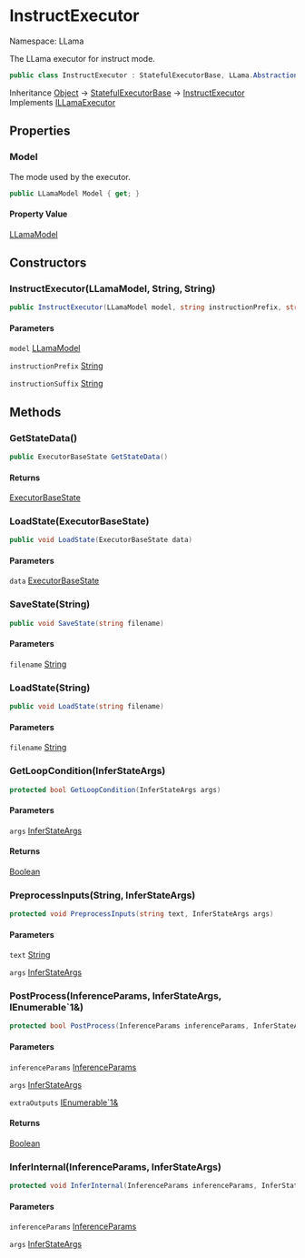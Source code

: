 # InstructExecutor

Namespace: LLama

The LLama executor for instruct mode.

```csharp
public class InstructExecutor : StatefulExecutorBase, LLama.Abstractions.ILLamaExecutor
```

Inheritance [Object](https://docs.microsoft.com/en-us/dotnet/api/system.object) → [StatefulExecutorBase](./llama.statefulexecutorbase.md) → [InstructExecutor](./llama.instructexecutor.md)<br>
Implements [ILLamaExecutor](./llama.abstractions.illamaexecutor.md)

## Properties

### **Model**

The mode used by the executor.

```csharp
public LLamaModel Model { get; }
```

#### Property Value

[LLamaModel](./llama.llamamodel.md)<br>

## Constructors

### **InstructExecutor(LLamaModel, String, String)**



```csharp
public InstructExecutor(LLamaModel model, string instructionPrefix, string instructionSuffix)
```

#### Parameters

`model` [LLamaModel](./llama.llamamodel.md)<br>

`instructionPrefix` [String](https://docs.microsoft.com/en-us/dotnet/api/system.string)<br>

`instructionSuffix` [String](https://docs.microsoft.com/en-us/dotnet/api/system.string)<br>

## Methods

### **GetStateData()**

```csharp
public ExecutorBaseState GetStateData()
```

#### Returns

[ExecutorBaseState](./llama.statefulexecutorbase.executorbasestate.md)<br>

### **LoadState(ExecutorBaseState)**

```csharp
public void LoadState(ExecutorBaseState data)
```

#### Parameters

`data` [ExecutorBaseState](./llama.statefulexecutorbase.executorbasestate.md)<br>

### **SaveState(String)**

```csharp
public void SaveState(string filename)
```

#### Parameters

`filename` [String](https://docs.microsoft.com/en-us/dotnet/api/system.string)<br>

### **LoadState(String)**

```csharp
public void LoadState(string filename)
```

#### Parameters

`filename` [String](https://docs.microsoft.com/en-us/dotnet/api/system.string)<br>

### **GetLoopCondition(InferStateArgs)**

```csharp
protected bool GetLoopCondition(InferStateArgs args)
```

#### Parameters

`args` [InferStateArgs](./llama.statefulexecutorbase.inferstateargs.md)<br>

#### Returns

[Boolean](https://docs.microsoft.com/en-us/dotnet/api/system.boolean)<br>

### **PreprocessInputs(String, InferStateArgs)**

```csharp
protected void PreprocessInputs(string text, InferStateArgs args)
```

#### Parameters

`text` [String](https://docs.microsoft.com/en-us/dotnet/api/system.string)<br>

`args` [InferStateArgs](./llama.statefulexecutorbase.inferstateargs.md)<br>

### **PostProcess(InferenceParams, InferStateArgs, IEnumerable`1&)**

```csharp
protected bool PostProcess(InferenceParams inferenceParams, InferStateArgs args, IEnumerable`1& extraOutputs)
```

#### Parameters

`inferenceParams` [InferenceParams](./llama.common.inferenceparams.md)<br>

`args` [InferStateArgs](./llama.statefulexecutorbase.inferstateargs.md)<br>

`extraOutputs` [IEnumerable`1&](https://docs.microsoft.com/en-us/dotnet/api/system.collections.generic.ienumerable-1&)<br>

#### Returns

[Boolean](https://docs.microsoft.com/en-us/dotnet/api/system.boolean)<br>

### **InferInternal(InferenceParams, InferStateArgs)**

```csharp
protected void InferInternal(InferenceParams inferenceParams, InferStateArgs args)
```

#### Parameters

`inferenceParams` [InferenceParams](./llama.common.inferenceparams.md)<br>

`args` [InferStateArgs](./llama.statefulexecutorbase.inferstateargs.md)<br>
